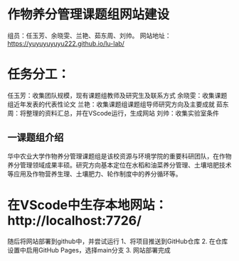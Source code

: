 # 作物养分管理课题组网站建设
组员：任玉芳、余晓雯、兰艳、茹东周、刘帅。
网站地址：https://yuyuyuyuyu222.github.io/lu-lab/
# 任务分工：
任玉芳：收集团队规模，现有课题组教师及研究生及联系方式
余晓雯：收集课题组近年发表的代表性论文
兰艳：收集课题组课题组导师研究方向及主要成就
茹东周：将整理的资料汇总，并在VScode运行，生成网站
刘帅：收集实验室条件
## 一课题组介绍
华中农业大学作物养分管理课题组是该校资源与环境学院的重要科研团队，在作物养分管理领域成果丰硕。研究方向基本定位在水稻和油菜养分管理、土壤培肥技术等应用及作物营养生理、土壤肥力、轮作制度中的养分循环等。
# 在VScode中生存本地网站：http://localhost:7726/
随后将网站部署到github中，并尝试运行
1、将项目推送到GitHub仓库
2. 在仓库设置中启用GitHub Pages，选择main分支
3. 网站部署完成
